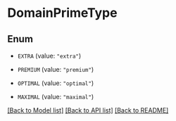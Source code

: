 # DomainPrimeType

## Enum


* `EXTRA` (value: `"extra"`)

* `PREMIUM` (value: `"premium"`)

* `OPTIMAL` (value: `"optimal"`)

* `MAXIMAL` (value: `"maximal"`)


[[Back to Model list]](../README.md#documentation-for-models) [[Back to API list]](../README.md#documentation-for-api-endpoints) [[Back to README]](../README.md)


